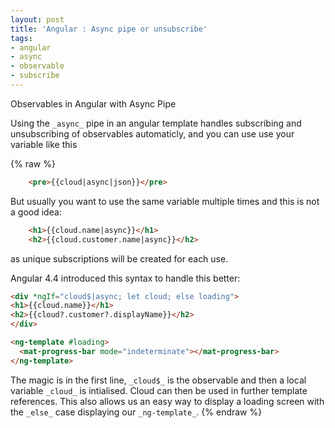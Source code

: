 ```yaml
---
layout: post
title: 'Angular : Async pipe or unsubscribe'
tags: 
- angular
- async
- observable
- subscribe
---
```


Observables in Angular with Async Pipe

Using the `_async_` pipe in an angular template handles subscribing and unsubscribing of observables automaticly,
and you can use use your variable like this

{% raw %}
```html
    <pre>{{cloud|async|json}}</pre>
```

But usually you want to use the same variable multiple times and this is not a good idea:

```html
    <h1>{{cloud.name|async}}</h1>
    <h2>{{cloud.customer.name|async}}</h2>
```

as unique subscriptions will be created for each use.

Angular 4.4 introduced this syntax to handle this better:

```html
<div *ngIf="cloud$|async; let cloud; else loading">
<h1>{{cloud.name}}</h1>
<h2>{{cloud?.customer?.displayName}}</h2>
</div>

<ng-template #loading>
  <mat-progress-bar mode="indeterminate"></mat-progress-bar>
</ng-template>
```

The magic is in the first line, 
`_cloud$_` is the observable and then a local variable `_cloud_` is intialised.
Cloud can then be used in further template references.
This also allows us an easy way to display a loading screen with the `_else_` case displaying 
our `_ng-template_`.
{% endraw %}